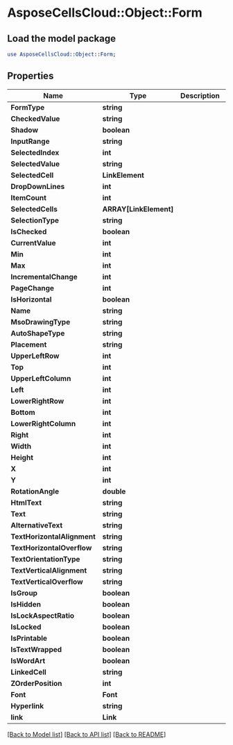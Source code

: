 # AsposeCellsCloud::Object::Form 

## Load the model package
```perl
use AsposeCellsCloud::Object::Form;
```

## Properties
Name | Type | Description | Notes
------------ | ------------- | ------------- | -------------
**FormType** | **string** |  |
**CheckedValue** | **string** |  |
**Shadow** | **boolean** |  |
**InputRange** | **string** |  |
**SelectedIndex** | **int** |  |
**SelectedValue** | **string** |  |
**SelectedCell** | **LinkElement** |  |
**DropDownLines** | **int** |  |
**ItemCount** | **int** |  |
**SelectedCells** | **ARRAY[LinkElement]** |  |
**SelectionType** | **string** |  |
**IsChecked** | **boolean** |  |
**CurrentValue** | **int** |  |
**Min** | **int** |  |
**Max** | **int** |  |
**IncrementalChange** | **int** |  |
**PageChange** | **int** |  |
**IsHorizontal** | **boolean** |  |
**Name** | **string** |  |
**MsoDrawingType** | **string** |  |
**AutoShapeType** | **string** |  |
**Placement** | **string** |  |
**UpperLeftRow** | **int** |  |
**Top** | **int** |  |
**UpperLeftColumn** | **int** |  |
**Left** | **int** |  |
**LowerRightRow** | **int** |  |
**Bottom** | **int** |  |
**LowerRightColumn** | **int** |  |
**Right** | **int** |  |
**Width** | **int** |  |
**Height** | **int** |  |
**X** | **int** |  |
**Y** | **int** |  |
**RotationAngle** | **double** |  |
**HtmlText** | **string** |  |
**Text** | **string** |  |
**AlternativeText** | **string** |  |
**TextHorizontalAlignment** | **string** |  |
**TextHorizontalOverflow** | **string** |  |
**TextOrientationType** | **string** |  |
**TextVerticalAlignment** | **string** |  |
**TextVerticalOverflow** | **string** |  |
**IsGroup** | **boolean** |  |
**IsHidden** | **boolean** |  |
**IsLockAspectRatio** | **boolean** |  |
**IsLocked** | **boolean** |  |
**IsPrintable** | **boolean** |  |
**IsTextWrapped** | **boolean** |  |
**IsWordArt** | **boolean** |  |
**LinkedCell** | **string** |  |
**ZOrderPosition** | **int** |  |
**Font** | **Font** |  |
**Hyperlink** | **string** |  |
**link** | **Link** |  |  

[[Back to Model list]](../README.md#documentation-for-models) [[Back to API list]](../README.md#documentation-for-api-endpoints) [[Back to README]](../README.md)

